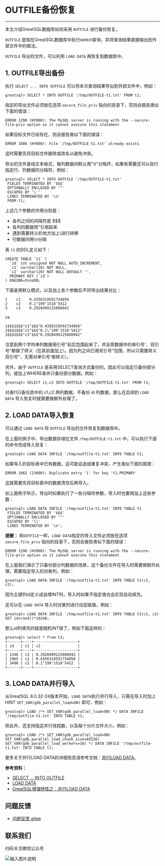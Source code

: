 # OUTFILE备份恢复
---

本文介绍GreatSQL数据库如何采用 `OUTFILE` 进行备份恢复。

`OUTFILE` 是指在GreatSQL数据库中执行select查询，并将查询结果直接输出到外部文件中的做法。

`OUTFILE` 导出的文件，可以利用 `LOAD DATA` 再恢复到数据库中。

## 1. OUTFILE导出备份
执行 `SELECT ... INTO OUTFILE` 可以将本次查询结果导出到外部文件中，例如：
```
greatsql> SELECT * INTO OUTFILE '/tmp/OUTFILE-t1.txt' FROM t1;
```

指定的导出文件必须放在选项 `secure_file_priv` 指向的目录下，否则会报告类似下面的错误：
```
ERROR 1290 (HY000): The MySQL server is running with the --secure-file-priv option so it cannot execute this statement
```

如果目标文件已经存在，则会报告类似下面的错误：
```
ERROR 1086 (HY000): File '/tmp/OUTFILE-t1.txt' already exists
```
这时需要先将目标文件删除或改名以避免冲突。

导出的文件是纯文本格式，每列数据间默认用"\t"分隔开，如果有需要还可以自行指定行、列数据的分隔符，例如：
```
greatsql> SELECT * INTO OUTFILE '/tmp/OUTFILE-t1.txt' 
 FIELDS TERMINATED BY '$$$' 
 OPTIONALLY ENCLOSED BY '"' 
 ESCAPED BY '\'' 
 LINES TERMINATED BY '\n' 
 FROM t1;
```

上述几个参数的作用分别是：
- 各列之间的间隔符是 $$$
- 各列的数据用"引用起来
- 遇到需要转义的地方加上\进行转移
- 行数据间用\n分隔

表 `t1` 的DDL定义如下：
```
CREATE TABLE `t1` (
  `id` int unsigned NOT NULL AUTO_INCREMENT,
  `c1` varchar(10) NOT NULL,
  `c2` varchar(20) NOT NULL DEFAULT '',
  PRIMARY KEY (`id`)
) ENGINE=InnoDB;
```

下面是用默认模式，以及加上各个参数后不同导出结果对比：
```
1    c1    0.4356319591734856
2    c2    0.1"199'1518'5412
3    c3    0.2928499125808942
```
vs
```
1$$$1$$$"c1"$$$"0.4356319591734856"
2$$$2$$$"c2"$$$"0.1\"199'1518'5412"
3$$$3$$$"c3"$$$"0.2928499125808942"
```
注意到两个字符串列数据用引号"前后包围起来了，并且原数据中的单引号'、双引号"都做了转义（在其前面加上\，因为列之间已用双引号"包围，所以只需要转义双引号"，无需对单引号'做转义）。

另外，由于 `OUTFILE` 是采用SELECT查询方式备份的，因此可以指定只备份部分列，或加上WHERE条件只备份部分数据。例如：
```
greatsql> SELECT c1,c2 INTO OUTFILE '/tmp/OUTFILE-t1.txt' FROM t1;
```
对表t1只备份其中的 c1,c2 两列数据，不备份 id 列数据，那么在后续的 `LOAD DATA` 导入恢复时就需要做额外处理了。

## 2. LOAD DATA导入恢复
可以通过 `LOAD DATA` 将 `OUTFILE` 导出的文件恢复到数据库中。

在上面的例子中，导出数据存储在文件 `/tmp/OUTFILE-t1.txt` 中，可以执行下面的命令完成导入恢复：
```
greatsql> LOAD DATA INFILE '/tmp/outfile-t1.txt' INTO TABLE t1;
```

如果导入的目标表中已有数据，这可能会造成重复冲突，产生类似下面的报错：
```
ERROR 1062 (23000): Duplicate entry '1' for key 't1.PRIMARY'
```

这就需要先将目标表中的数据清空后再导入。

如上面例子所示，导出时如果执行了一些分隔符参数，导入时也要再加上这些参数：
```
greatsql> LOAD DATA INFILE '/tmp/outfile-t1.txt' INTO TABLE t1
 FIELDS TERMINATED BY '$$$'
 OPTIONALLY ENCLOSED BY '"'
 ESCAPED BY '\\'
 LINES TERMINATED BY '\n';
```

**提醒：** 和`OUTFILE`一样，`LOAD DATA`指定的导入文件必须放在选项 `secure_file_priv` 指向的目录下，否则会报告类似下面的错误：
```
ERROR 1290 (HY000): The MySQL server is running with the --secure-file-priv option so it cannot execute this statement
```

在上面我们演示了只备份部分列数据的场景，这个备份文件在导入时需要做额外处理，需要指定导入的对象列，例如：
```
greatsql> LOAD DATA INFILE '/tmp/outfile-t1.txt' INTO TABLE t1(c1, c2);
```
因为主键列id定义成自增INT列，导入时如果不指定值也会实现自动填充。

还可以在 `LOAD DATA` 导入时对某列进行动态赋值，例如：
```
greatsql> LOAD DATA INFILE '/tmp/outfile-t1.txt' INTO TABLE t1(c1, c2) SET id=rand()*10240;
```
那么id列填充的就是随机INT值了，例如下面这样的：
```
greatsql> select * from t3;
+------+----+--------------------+
| id   | c1 | c2                 |
+------+----+--------------------+
| 1346 | c3 | 0.2928499125808942 |
| 1965 | c1 | 0.4356319591734856 |
| 3496 | c2 | 0.1"199'1518'5412  |
+------+----+--------------------+
```

## 3. LOAD DATA并行导入
从GreatSQL 8.0.32-24版本开始，`LOAD DATA`执行并行导入，只需在导入时加上HINT `SET_VAR(gdb_parallel_load=ON)` 即可，例如：
```
greatsql> LOAD /*+ SET_VAR(gdb_parallel_load=ON) */ DATA INFILE '/tmp/outfile-t1.txt' INTO TABLE t1;
```

除此外，还支持指定并行线程数，以及每个分片文件大小，例如：
```
greatsql> LOAD /*+ SET_VAR(gdb_parallel_load=ON) SET_VAR(gdb_parallel_load_chunk_size=65536) SET_VAR(gdb_parallel_load_workers=16) */ DATA INFILE '/tmp/outfile-t1.txt' INTO TABLE t1;
```

更多关于并行LOAD DATA的详细信息请参考文档：[并行LOAD DATA](../5-enhance/5-1-highperf-parallel-load.md)。


**参考资料：**

- [SELECT ... INTO OUTFILE](https://dev.mysql.com/doc/refman/8.0/en/select-into.html)
- [LOAD DATA](https://dev.mysql.com/doc/refman/8.0/en/load-data.html)
- [GreatSQL增强特性之：并行LOAD DATA](../5-enhance/5-1-highperf-parallel-load.md)


**问题反馈**
---
- [问题反馈 gitee](https://gitee.com/GreatSQL/GreatSQL-Doc/issues)


**联系我们**
---

扫码关注微信公众号

![输入图片说明](https://images.gitee.com/uploads/images/2021/0802/141935_2ea2c196_8779455.jpeg "greatsql社区-wx-qrcode-0.5m.jpg")
